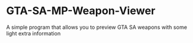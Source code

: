 # GTA-SA-MP-Weapon-Viewer
A simple program that allows you to preview GTA SA weapons with some light extra information
